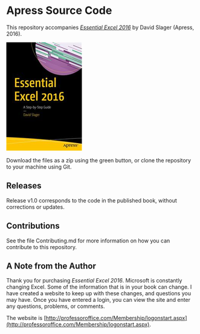 # Apress Source Code

This repository accompanies [*Essential Excel 2016*](http://www.apress.com/9781484221600) by David Slager (Apress, 2016).

![Cover image](9781484221600.jpg)

Download the files as a zip using the green button, or clone the repository to your machine using Git.

## Releases

Release v1.0 corresponds to the code in the published book, without corrections or updates.

## Contributions

See the file Contributing.md for more information on how you can contribute to this repository.

## A Note from the Author

Thank you for purchasing *Essential Excel 2016*. Microsoft is constantly changing Excel. Some of the information that is in your book can change. I have created a website to keep up with these changes, and questions you may have. Once you have entered a login, you can view the site and enter any questions, problems, or comments.

The website is [http://professoroffice.com/Membership/logonstart.aspx](http://professoroffice.com/Membership/logonstart.aspx).

